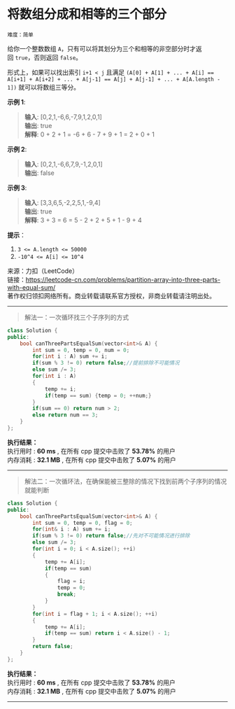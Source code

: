 # 将数组分成和相等的三个部分 #  
`难度：简单` 

给你一个整数数组 `A`，只有可以将其划分为三个和相等的非空部分时才返回 `true`，否则返回 `false`。

形式上，如果可以找出索引 `i+1 < j` 且满足 `(A[0] + A[1] + ... + A[i] == A[i+1] + A[i+2] + ... + A[j-1] == A[j] + A[j-1] + ... + A[A.length - 1])` 就可以将数组三等分。

**示例 1**:  
>**输入**: [0,2,1,-6,6,-7,9,1,2,0,1]  
>**输出**: true  
>**解释**: 0 + 2 + 1 = -6 + 6 - 7 + 9 + 1 = 2 + 0 + 1

**示例 2**:  
>**输入**: [0,2,1,-6,6,7,9,-1,2,0,1]  
>**输出**: false  

**示例 3**:  
>**输入**: [3,3,6,5,-2,2,5,1,-9,4]  
>**输出**: true  
>**解释**: 3 + 3 = 6 = 5 - 2 + 2 + 5 + 1 - 9 + 4

**提示**：  
1. `3 <= A.length <= 50000`  
2. `-10^4 <= A[i] <= 10^4`  

来源：力扣（LeetCode）  
链接：https://leetcode-cn.com/problems/partition-array-into-three-parts-with-equal-sum/  
著作权归领扣网络所有。商业转载请联系官方授权，非商业转载请注明出处。  

---  
>解法一：一次循环找三个子序列的方式

```C++  
class Solution {
public:
    bool canThreePartsEqualSum(vector<int>& A) {
        int sum = 0, temp = 0, num = 0;
        for(int i : A) sum += i;
        if(sum % 3 != 0) return false;//提前排除不可能情况
        else sum /= 3;
        for(int i : A)
        {
            temp += i;
            if(temp == sum) {temp = 0; ++num;}
        }
        if(sum == 0) return num > 2;
        else return num == 3;
    }
};
```  

**执行结果：**  
执行用时 : **60 ms** , 在所有 cpp 提交中击败了 **53.78%** 的用户  
内存消耗 : **32.1 MB** , 在所有 cpp 提交中击败了 **5.07%** 的用户  

---  
>解法二：一次循环法，在确保能被三整除的情况下找到前两个子序列的情况就能判断  

```C++  
class Solution {
public:
    bool canThreePartsEqualSum(vector<int>& A) {
        int sum = 0, temp = 0, flag = 0;
        for(int& i : A) sum += i;
        if(sum % 3 != 0) return false;//先对不可能情况进行排除
        else sum /= 3;
        for(int i = 0; i < A.size(); ++i)
        {
            temp += A[i];
            if(temp == sum)
            {
                flag = i;
                temp = 0;
                break;
            }
        }
        for(int i = flag + 1; i < A.size(); ++i)
        {
            temp += A[i];
            if(temp == sum) return i < A.size() - 1;
        }
        return false;
    }
};
```  

**执行结果：**  
执行用时 : **60 ms** , 在所有 cpp 提交中击败了 **53.78%** 的用户  
内存消耗 : **32.1 MB** , 在所有 cpp 提交中击败了 **5.07%** 的用户  

---  
